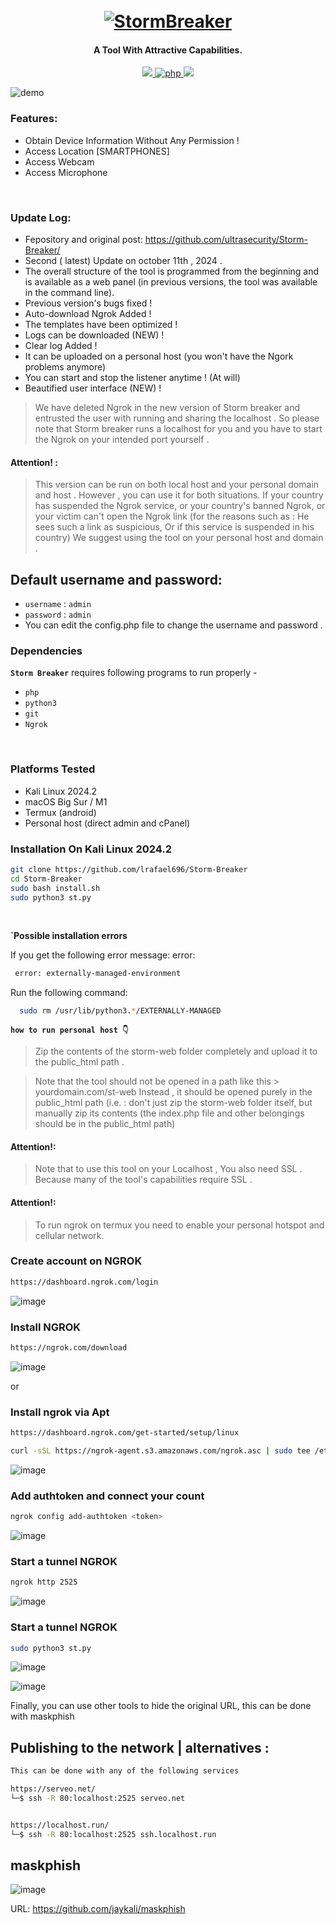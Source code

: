 <h1 align="center">
  <br>
  <a href="https://github.com/ultrasecurity/Storm-Breaker"><img src=".imgs/1demo.png" alt="StormBreaker"></a>

</h1>

<h4 align="center">A Tool With Attractive Capabilities. </h4>

<p align="center">

  <a href="http://python.org">
    <img src="https://img.shields.io/badge/python-v3-blue">
  </a>
  <a href="https://php.net">
    <img src="https://img.shields.io/badge/php-7.4.4-green"
         alt="php">
  </a>

  <a href="https://en.wikipedia.org/wiki/Linux">
    <img src="https://img.shields.io/badge/Platform-Linux-red">
  </a>

</p>

![demo](.imgs/screen1.jpeg)

### Features:

- Obtain Device Information Without Any Permission !
- Access Location [SMARTPHONES]
- Access Webcam
- Access Microphone

<br>

### Update Log:

- Fepository and original post: https://github.com/ultrasecurity/Storm-Breaker/
- Second ( latest) Update on october 11th , 2024 .
- The overall structure of the tool is programmed from the beginning and is available as a web panel (in previous versions, the tool was available in the command line).
- Previous version's bugs fixed !
- Auto-download Ngrok Added !
- The templates have been optimized !
- Logs can be downloaded (NEW) !
- Clear log Added !
- It can be uploaded on a personal host (you won't have the Ngork problems anymore)
- You can start and stop the listener anytime ! (At will)
- Beautified user interface (NEW) !

> We have deleted Ngrok in the new version of Storm breaker and entrusted the user with running and sharing the localhost . So please note that Storm breaker runs a localhost for you and you have to start the Ngrok on your intended port yourself .
> <br>

#### Attention! :

> This version can be run on both local host and your personal domain and host . However , you can use it for both situations. If your country has suspended the Ngrok service, or your country's banned Ngrok, or your victim can't open the Ngrok link (for the reasons such as : He sees such a link as suspicious, Or if this service is suspended in his country) We suggest using the tool on your personal host and domain .
> <br>

## Default username and password:

- `username` : `admin`
- `password` : `admin`
- You can edit the config.php file to change the username and password .
  <br>

### Dependencies

**`Storm Breaker`** requires following programs to run properly -

- `php`
- `python3`
- `git`
- `Ngrok`

<!-- ![demo](.imgs/Work3.gif) -->
<br>

### Platforms Tested

- Kali Linux 2024.2
- macOS Big Sur / M1
- Termux (android)
- Personal host (direct admin and cPanel)
  <br>

### Installation On Kali Linux 2024.2

```bash
git clone https://github.com/lrafael696/Storm-Breaker
cd Storm-Breaker
sudo bash install.sh
sudo python3 st.py
```

<br>

**`Possible installation errors** 

If you get the following error message: error: 
```bash
 error: externally-managed-environment
```
Run the following command:
```bash
  sudo rm /usr/lib/python3.*/EXTERNALLY-MANAGED
```

**`how to run personal host 👇`**

> Zip the contents of the storm-web folder completely and upload it to the public_html path .

> Note that the tool should not be opened in a path like this > yourdomain.com/st-web
> Instead , it should be opened purely in the public_html path (i.e. : don't just zip the storm-web folder itself, but manually zip its contents (the index.php file and other belongings should be in the public_html path)

#### Attention!:

> Note that to use this tool on your Localhost , You also need SSL . Because many of the tool's capabilities require SSL .

#### Attention!:

> To run ngrok on termux you need to enable your personal hotspot and cellular network.

### Create account on NGROK

```bash
https://dashboard.ngrok.com/login
```
![image](https://github.com/user-attachments/assets/74f0c346-1142-4b07-af40-b7a9ae718a00)

### Install NGROK

```bash
https://ngrok.com/download
```
![image](https://github.com/user-attachments/assets/17218842-e691-403e-b6e4-959b5eed2785)

or

### Install ngrok via Apt

```bash
https://dashboard.ngrok.com/get-started/setup/linux
```

```bash
curl -sSL https://ngrok-agent.s3.amazonaws.com/ngrok.asc | sudo tee /etc/apt/trusted.gpg.d/ngrok.asc >/dev/null && echo "deb https://ngrok-agent.s3.amazonaws.com buster main" | sudo tee /etc/apt/sources.list.d/ngrok.list && sudo apt update && sudo apt install ngrok
```
![image](https://github.com/user-attachments/assets/1352243a-43ab-4053-bc70-15abab37a19f)


### Add authtoken and connect your count

```bash
ngrok config add-authtoken <token>
```
![image](https://github.com/user-attachments/assets/3904bf99-4a2c-4a5e-9cae-0b566f4d665b)


### Start a tunnel NGROK

```bash
ngrok http 2525
```
![image](https://github.com/user-attachments/assets/2626ed88-da7d-46d3-aef3-decd34dd29dc)


### Start a tunnel NGROK

```bash
sudo python3 st.py
```
![image](https://github.com/user-attachments/assets/f43f96c1-fbca-49f7-9cd5-3142185b0c26)

![image](https://github.com/user-attachments/assets/83eb306e-5cd8-494f-870a-f11c52077a9b)


Finally, you can use other tools to hide the original URL, this can be done with maskphish


## Publishing to the network | alternatives :
```bash
This can be done with any of the following services

https://serveo.net/
└─$ ssh -R 80:localhost:2525 serveo.net


https://localhost.run/
└─$ ssh -R 80:localhost:2525 ssh.localhost.run
```

## maskphish

![image](https://github.com/user-attachments/assets/a7e67d68-8788-42b7-a0fa-842763aa51a9)

URL: https://github.com/jaykali/maskphish 


</p>
